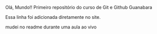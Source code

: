Olá, Mundo!!
Primeiro repositório do curso de Git e Github Guanabara 

Essa linha foi adicionada diretamente no site.

mudei no readme durante uma aula ao vivo